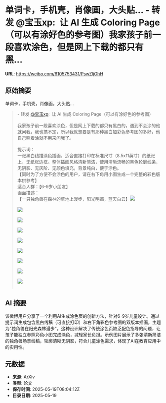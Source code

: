 # 单词卡，手机壳，肖像画，大头贴... - 转发 @宝玉xp:&ensp;让 AI 生成 Coloring Page（可以有涂好色的参考图）我家孩子前一段喜欢涂色，但是网上下载的都只有黑...

**URL**: https://weibo.com/6105753431/PswZljOhH

## 原始摘要

单词卡，手机壳，肖像画，大头贴...<br><blockquote> - 转发 <a href="https://weibo.com/1727858283" target="_blank">@宝玉xp</a>: 让 AI 生成 Coloring Page（可以有涂好色的参考图）<br><br>我家孩子前一段喜欢涂色，但是网上下载的都只有黑白的，遇到不会涂的他就问我，我也搞不定，所以我就想要是有那种黑白加彩色参考图的多好，他自己照着涂就不用来问我了。<br><br>提示词：<br>一张黑白线描涂色插画，适合直接打印在标准尺寸（8.5x11英寸）的纸张上，无纸张边框。整体插画风格清新简洁，使用清晰流畅的黑色轮廓线条，无阴影、无灰阶、无颜色填充，背景纯白，便于涂色。<br>【同时为了方便不会涂色的用户，请在右下角用小图生成一个完整的彩色版本供参考】<br>适合人群：【6-9岁小朋友】<br>画面描述：<br>【一只独角兽在森林的草地上漫步，阳光明媚，蓝天白云】<img style="" src="https://tvax3.sinaimg.cn/large/66fd066bgy1i15ditgzlkj20sg16o7wh.jpg" referrerpolicy="no-referrer"><br><br><img style="" src="https://tvax3.sinaimg.cn/large/66fd066bgy1i15ditfuhnj20sg16oe81.jpg" referrerpolicy="no-referrer"><br><br><img style="" src="https://tvax3.sinaimg.cn/large/66fd066bgy1i15ditg0u8j20sg16o7wh.jpg" referrerpolicy="no-referrer"><br><br><img style="" src="https://tvax2.sinaimg.cn/large/66fd066bgy1i15dita17ij20sg16o7wh.jpg" referrerpolicy="no-referrer"><br><br><img style="" src="https://tvax4.sinaimg.cn/large/66fd066bgy1i15diti82tj20sg16oe81.jpg" referrerpolicy="no-referrer"><br><br><img style="" src="https://tvax2.sinaimg.cn/large/66fd066bgy1i15ditjbtfj20sg16ohdt.jpg" referrerpolicy="no-referrer"><br><br><img style="" src="https://tvax1.sinaimg.cn/large/66fd066bgy1i15ditwizej20sg16onpd.jpg" referrerpolicy="no-referrer"><br><br><img style="" src="https://tvax3.sinaimg.cn/large/66fd066bgy1i15dnqv1k1j20sg16o1kc.jpg" referrerpolicy="no-referrer"><br><br><img style="" src="https://tvax3.sinaimg.cn/large/66fd066bgy1i15ij2dqs6j20sg16otn7.jpg" referrerpolicy="no-referrer"><br><br></blockquote>

## AI 摘要

该微博用户分享了一个利用AI生成涂色页的创新方法，针对6-9岁儿童设计。通过提示词生成包含黑白线稿（可直接打印）和右下角彩色参考图的双版本插画，主题为"独角兽在阳光森林漫步"。这种设计解决了传统涂色页缺乏配色指导的问题，让孩子能独立参照彩色小图完成涂色，减轻家长负担。示例图片展示了多张清新简洁的独角兽场景线稿，轮廓清晰无阴影，符合儿童涂色需求，体现了AI在教育应用中的实用性。

## 元数据

- **来源**: ArXiv
- **类型**: 论文
- **保存时间**: 2025-05-19T08:04:12Z
- **目录日期**: 2025-05-19
